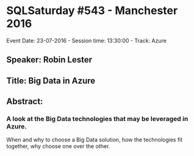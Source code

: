 # SQLSaturday #543 - Manchester 2016
Event Date: 23-07-2016 - Session time: 13:30:00 - Track: Azure
## Speaker: Robin Lester
## Title: Big Data in Azure
## Abstract:
### A look at the Big Data technologies that may be leveraged in Azure.

When and why to choose a Big Data solution, how the technologies fit together, why choose one over the other.
